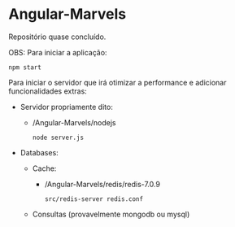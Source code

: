 # Angular-Marvels

Repositório quase concluído.

OBS:
Para iniciar a aplicação:
```
npm start
```

Para iniciar o servidor que irá otimizar a performance e adicionar funcionalidades extras:

- Servidor propriamente dito:
    - /Angular-Marvels/nodejs
        ```
        node server.js
        ```

- Databases:
    - Cache:
        - /Angular-Marvels/redis/redis-7.0.9
            ```
            src/redis-server redis.conf
            ```

    - Consultas (provavelmente mongodb ou mysql)